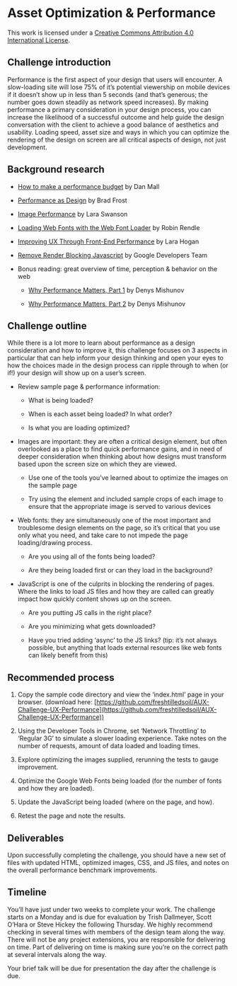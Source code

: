 # Asset Optimization & Performance

This work is licensed under a [Creative Commons Attribution 4.0 International License](http://creativecommons.org/licenses/by/4.0/).

## Challenge introduction

Performance is the first aspect of your design that users will encounter. A slow-loading site will lose 75% of it’s potential viewership on mobile devices if it doesn’t show up in less than 5 seconds (and that’s generous; the number goes down steadily as network speed increases). By making performance a primary consideration in your design process, you can increase the likelihood of a successful outcome and help guide the design conversation with the client to achieve a good balance of aesthetics and usability. Loading speed, asset size and ways in which you can optimize the rendering of the design on screen are all critical aspects of design, not just development.

## Background research

* [How to make a performance budget](http://danielmall.com/articles/how-to-make-a-performance-budget/) by Dan Mall

* [Performance as Design](http://bradfrost.com/blog/post/performance-as-design/) by Brad Frost

* [Image Performance](http://radar.oreilly.com/2014/01/image-performance.html) by Lara Swanson

* [Loading Web Fonts with the Web Font Loader](https://css-tricks.com/loading-web-fonts-with-the-web-font-loader/) by Robin Rendle

* [Improving UX Through Front-End Performance](http://alistapart.com/article/improving-ux-through-front-end-performance) by Lara Hogan

* [Remove Render Blocking Javascript](https://developers.google.com/speed/docs/insights/BlockingJS) by Google Developers Team

* Bonus reading: great overview of time, perception & behavior on the web

    * [Why Performance Matters, Part 1](http://www.smashingmagazine.com/2015/09/why-performance-matters-the-perception-of-time/) by Denys Mishunov

    * [Why Performance Matters, Part 2](http://www.smashingmagazine.com/2015/11/why-performance-matters-part-2-perception-management/) by Denys Mishunov

## Challenge outline

While there is a lot more to learn about performance as a design consideration and how to improve it, this challenge focuses on 3 aspects in particular that can help inform your design thinking and open your eyes to how the choices made in the design process can ripple through to when (or if!) your design will show up on a user’s screen.

* Review sample page & performance information:

    * What is being loaded?

    * When is each asset being loaded? In what order?

    * Is what you are loading optimized?

* Images are important: they are often a critical design element, but often overlooked as a place to find quick performance gains, and in need of deeper consideration when thinking about how designs must transform based upon the screen size on which they are viewed.

    * Use one of the tools you’ve learned about to optimize the images on the sample page

    * Try using the <picture> element and included sample crops of each image to ensure that the appropriate image is served to various devices

* Web fonts: they are simultaneously one of the most important and troublesome design elements on the page, so it’s critical that you use only what you need, and take care to not impede the page loading/drawing process.

    * Are you using all of the fonts being loaded?

    * Are they being loaded first or can they load in the background?

* JavaScript is one of the culprits in blocking the rendering of pages. Where the links to load JS files and how they are called can greatly impact how quickly content shows up on the screen.

    * Are you putting JS calls in the right place?

    * Are you minimizing what gets downloaded?

    * Have you tried adding ‘async’ to the JS links? (tip: it’s not always possible, but anything that loads external resources like web fonts can likely benefit from this)

## Recommended process

1. Copy the sample code directory and view the ‘index.html’ page in your browser. (download here: [https://github.com/freshtilledsoil/AUX-Challenge-UX-Performance](https://github.com/freshtilledsoil/AUX-Challenge-UX-Performance))

2. Using the Developer Tools in Chrome, set ‘Network Throttling’ to ‘Regular 3G’ to simulate a slower loading experience. Take notes on the number of requests, amount of data loaded and loading times.

3. Explore optimizing the images supplied, rerunning the tests to gauge improvement.

4. Optimize the Google Web Fonts being loaded (for the number of fonts and how they are loaded).

5. Update the JavaScript being loaded (where on the page, and how).

6. Retest the page and note the results.

## Deliverables

Upon successfully completing the challenge, you should have a new set of files with updated HTML, optimized images, CSS, and JS files, and notes on the overall performance benchmark improvements.

## Timeline

You’ll have just under two weeks to complete your work. The challenge starts on a Monday and is due for evaluation by Trish Dallmeyer, Scott O’Hara or Steve Hickey the following Thursday. We highly recommend checking in several times with members of the design team along the way. There will not be any project extensions, you are responsible for delivering on time. Part of delivering on time is making sure you’re on the correct path at several intervals along the way.

Your brief talk will be due for presentation the day after the challenge is due.

